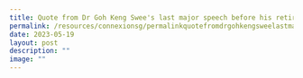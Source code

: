 ```yaml
---
title: Quote from Dr Goh Keng Swee's last major speech before his retirement
permalink: /resources/connexionsg/permalinkquotefromdrgohkengsweelastmajorspeechbeforehisretirement/
date: 2023-05-19
layout: post
description: ""
image: ""
---
```


